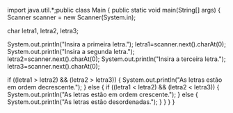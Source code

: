 import java.util.*;public class Main
{
public static void main(String[] args)
{
Scanner scanner = new Scanner(System.in);

char letra1, letra2, letra3;

System.out.println("Insira a primeira letra.");
letra1=scanner.next().charAt(0);
System.out.println("Insira a segunda letra.");
letra2=scanner.next().charAt(0);
System.out.println("Insira a terceira letra.");
letra3=scanner.next().charAt(0);

if ((letra1 > letra2) && (letra2 > letra3)) {
System.out.println("As letras estão em ordem decrescente.");
} else {
if ((letra1 < letra2) && (letra2 < letra3)) {
System.out.println("As letras estão em ordem crescente.");
} else {
System.out.println("As letras estão desordenadas.");
}
}
}
}

